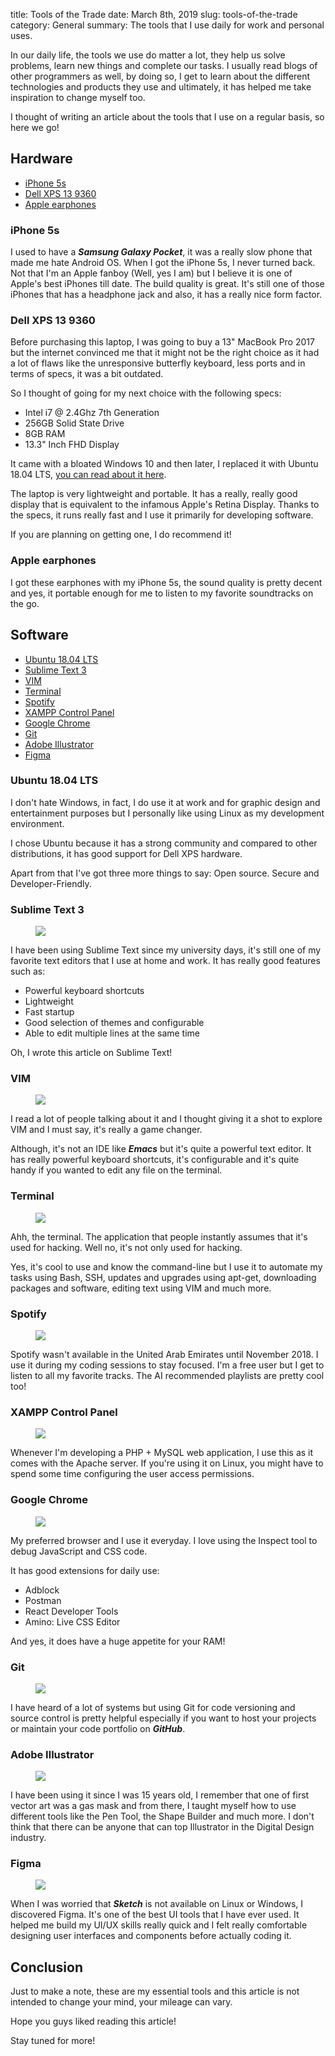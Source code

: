 title: Tools of the Trade
date: March 8th, 2019
slug: tools-of-the-trade
category: General
summary: The tools that I use daily for work and personal uses.

In our daily life, the tools we use do matter a lot, they help us solve problems, learn new things and complete our tasks. I usually read blogs of other programmers as well, by doing so, I get to learn about the different technologies and products they use and ultimately, it has helped me take inspiration to change myself too.

I thought of writing an article about the tools that I use on a regular basis, so here we go!

## Hardware
+ [iPhone 5s](#iphone-5s)
+ [Dell XPS 13 9360](#dell-xps-13)
+ [Apple earphones](#apple-earphones)

### <a id="iphone-5s"></a> iPhone 5s

<!-- <figure>
    <img src="https://cnet3.cbsistatic.com/img/-Iaz053dbN-f0VaL8R063v6qq3Q=/830x467/2013/09/17/61d7c805-67c2-11e3-a665-14feb5ca9861/SeptimiusAdd05.jpg"/>
</figure> -->

I used to have a ***Samsung Galaxy Pocket***, it was a really slow phone that made me hate Android OS. When I got the iPhone 5s, I never turned back. Not that I'm an Apple fanboy (Well, yes I am) but I believe it is one of Apple's best iPhones till date. The build quality is great. It's still one of those iPhones that has a headphone jack and also, it has a really nice form factor.

### <a id="dell-xps-13"></a> Dell XPS 13 9360

<!-- <figure>
    <img src="https://img.purch.com/o/aHR0cHM6Ly93d3cubGFwdG9wbWFnLmNvbS9pbWFnZXMvdXBsb2Fkcy81MzUxL2cvZGVsbC14cHMtMTMtMjAxNy0wMDMuanBn"/>
</figure> -->

Before purchasing this laptop, I was going to buy a 13" MacBook Pro 2017 but the internet convinced me that it might not be the right choice as it had a lot of flaws like the unresponsive butterfly keyboard, less ports and in terms of specs, it was a bit outdated.

So I thought of going for my next choice with the following specs:

+ Intel i7 @ 2.4Ghz 7th Generation
+ 256GB Solid State Drive
+ 8GB RAM
+ 13.3" Inch FHD Display

It came with a bloated Windows 10 and then later, I replaced it with Ubuntu 18.04 LTS, [you can read about it here](/posts/goodbye-windows-10/).

The laptop is very lightweight and portable. It has a really, really good display that is equivalent to the infamous Apple's Retina Display. Thanks to the specs, it runs really fast and I use it primarily for developing software.

If you are planning on getting one, I do recommend it!

### <a id="apple-earphones"></a> Apple earphones

<!-- <figure>
    <img src="https://cnet2.cbsistatic.com/img/MOkOGGszic1FaFrxFttQ_5JoRto=/830x467/2012/09/13/f5dea89d-67c2-11e3-a665-14feb5ca9861/Apple_EarPods_35446297_03.jpg"/>
</figure> -->

I got these earphones with my iPhone 5s, the sound quality is pretty decent and yes, it portable enough for me to listen to my favorite soundtracks on the go.

## Software
+ [Ubuntu 18.04 LTS](#ubuntu)
+ [Sublime Text 3](#sublime)
+ [VIM](#vim)
+ [Terminal](#terminal)
+ [Spotify](#spotify)
+ [XAMPP Control Panel](#xampp)
+ [Google Chrome](#chrome)
+ [Git](#git)
+ [Adobe Illustrator](#ai)
+ [Figma](#figma)

### <a id="ubuntu"></a> Ubuntu 18.04 LTS

<!-- <figure>
    <img src="https://www.linuxnov.com/wp-content/uploads/2018/04/Ubuntu-18-04-LTS-Bionic-Beaver-Screenshot.png"/>
</figure> -->

I don't hate Windows, in fact, I do use it at work and for graphic design and entertainment purposes but I personally like using Linux as my development environment.

I chose Ubuntu because it has a strong community and compared to other distributions, it has good support for Dell XPS hardware.

Apart from that I've got three more things to say: Open source. Secure and Developer-Friendly.

### <a id="sublime"></a> Sublime Text 3

<figure>
    <img src="https://s3-us-west-2.amazonaws.com/wsldpcom/el/images/ubuntu/sublime/sublime-3-ubuntu.jpg"/>
</figure>

I have been using Sublime Text since my university days, it's still one of my favorite text editors that I use at home and work. It has really good features such as:

+ Powerful keyboard shortcuts
+ Lightweight
+ Fast startup
+ Good selection of themes and configurable
+ Able to edit multiple lines at the same time

Oh, I wrote this article on Sublime Text!

### <a id="vim"></a> VIM

<figure>
    <img src="https://cdn.thenewstack.io/media/2018/08/f0b2038f-1024px-vim-logiciel-console-1024x609.png"/>
</figure>

I read a lot of people talking about it and I thought giving it a shot to explore VIM and I must say, it's really a game changer.

Although, it's not an IDE like ***Emacs*** but it's quite a powerful text editor. It has really powerful keyboard shortcuts, it's configurable and it's quite handy if you wanted to edit any file on the terminal.

### <a id="terminal"></a> Terminal

<figure>
    <img src="https://news-cdn.softpedia.com/images/news2/Ubuntu-Terminal-Reboot-Is-Probably-One-of-the-Coolest-Terminals-You-ve-Seen-468554-4.jpg"/>
</figure>

Ahh, the terminal. The application that people instantly assumes that it's used for hacking. Well no, it's not only used for hacking.

Yes, it's cool to use and know the command-line but I use it to automate my tasks using Bash, SSH, updates and upgrades using apt-get, downloading packages and software, editing text using VIM and much more.

### <a id="spotify"></a> Spotify

<figure>
    <img src="https://spotify.i.lithium.com/t5/image/serverpage/image-id/59445i6F374608C1FC9F0C/image-size/large?v=1.0&px=999"/>
</figure>

Spotify wasn't available in the United Arab Emirates until November 2018. I use it during my coding sessions to stay focused. I'm a free user but I get to listen to all my favorite tracks. The AI recommended playlists are pretty cool too!

### <a id="xampp"></a> XAMPP Control Panel

<figure>
    <img src="https://undsgn.com/wp-content/uploads/2018/03/XAMPP-3.jpg"/>
</figure>

Whenever I'm developing a PHP + MySQL web application, I use this as it comes with the Apache server. If you're using it on Linux, you might have to spend some time configuring the user access permissions.

### <a id="chrome"></a> Google Chrome

<figure>
    <img src="https://mondrian.mashable.com/uploads%252Fcard%252Fimage%252F838813%252Feb915844-2a0d-40e5-ba74-5614edc74c11.jpg%252F950x534__filters%253Aquality%252890%2529.jpg?signature=Cofw_Z9okoU0wwgkN2u7XSVvLVI=&source=https%3A%2F%2Fblueprint-api-production.s3.amazonaws.com"/>
</figure>

My preferred browser and I use it everyday. I love using the Inspect tool to debug JavaScript and CSS code.

It has good extensions for daily use:

+ Adblock 
+ Postman
+ React Developer Tools
+ Amino: Live CSS Editor

And yes, it does have a huge appetite for your RAM!

### <a id="git"></a> Git

<figure>
    <img src="https://cdn-images-1.medium.com/max/1600/1*QoR3rxWIbnf5wmF_IuAHqQ.png"/>
</figure>

I have heard of a lot of systems but using Git for code versioning and source control is pretty helpful especially if you want to host your projects or maintain your code portfolio on ***GitHub***.

### <a id="ai"></a> Adobe Illustrator

<figure>
    <img src="https://www.oreilly.com/library/view/adobe-illustrator-cc/9780134664217/images/fmfig03.jpg"/>
</figure>

I have been using it since I was 15 years old, I remember that one of first vector art was a gas mask and from there, I taught myself how to use different tools like the Pen Tool, the Shape Builder and much more. I don't think that there can be anyone that can top Illustrator in the Digital Design industry.

### <a id="figma"></a> Figma

<figure>
    <img src="https://images.fastcompany.net/image/upload/w_1280,f_auto,q_auto,fl_lossy/wp-cms/uploads/2018/03/p-1-as-design-and-engineering-merge-figma-is-becoming-a-platform-1.jpg"/>
</figure>

When I was worried that ***Sketch*** is not available on Linux or Windows, I discovered Figma. It's one of the best UI tools that I have ever used. It helped me build my UI/UX skills really quick and I felt really comfortable designing user interfaces and components before actually coding it.

## Conclusion
Just to make a note, these are my essential tools and this article is not intended to change your mind, your mileage can vary.

Hope you guys liked reading this article!

Stay tuned for more!